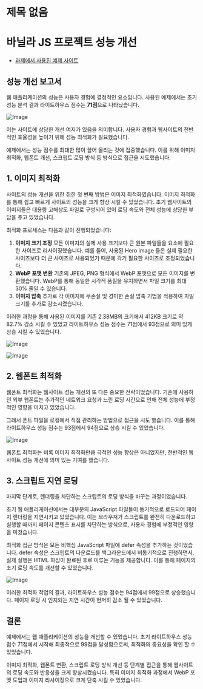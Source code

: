 # 제목 없음

# 바닐라 JS 프로젝트 성능 개선

- [과제에서 사용된 예제 사이트](https://hanghae-4th-4-2.web.app/)

## 성능 개선 보고서

웹 애플리케이션의 성능은 사용자 경험에 결정적인 요소입니다. 사용된 예제에서는 초기 성능 분석 결과 라이트하우스 점수는 **71점**으로 나타났습니다.

![Image](https://github.com/user-attachments/assets/d557c3a7-cbcd-4b38-9407-ae4a62888ae1)

이는 사이트에 상당한 개선 여지가 있음을 의미합니다. 사용자 경험과 웹사이트의 전반적인 효율성을 높이기 위해 성능 최적화가 필요했습니다.

예제에서는 성능 점수를 최대한 많이 끌어 올리는 것에 집중했습니다. 이를 위해 이미지 최적화, 웹폰트 개선, 스크립트 로딩 방식 등 방식으로 접근을 시도했습니다.

## 1. 이미지 최적화

사이트의 성능 개선을 위한 취한 첫 번째 방법은 이미지 최적화였습니다. 이미지 최적화를 통해 쉽고 빠르게 사이트의 성능을 크게 향상 시킬 수 있었습니다. 초기 웹사이트의 이미지들은 대용량 고해상도 파일로 구성되어 있어 로딩 속도와 전체 성능에 상당한 부담을 주고 있었습니다.

최적화 프로세스는 다음과 같이 진행되었습니다:

1. **이미지 크기 조정**
   모든 이미지의 실제 사용 크기보다 큰 원본 파일들을 요소에 필요한 사이즈로 리사이징했습니다. 예를 들어, 사용된 Hero image 들은 실제 필요한 사이즈보다 더 큰 사이즈로 사용되었기 때문에 각기 필요한 사이즈로 조정되었습니다.
2. **WebP 포맷 변환**
   기존의 JPEG, PNG 형식에서 WebP 포맷으로 모든 이미지를 변환했습니다. WebP를 통해 동일한 시각적 품질을 유지하면서 파일 크기를 최대 30% 줄일 수 있습니다.
3. **이미지 압축**
   추가로 각 이미지에 무손실 및 경미한 손실 압축 기법을 적용하여 파일 크기를 추가로 감소시켰습니다.

이러한 과정을 통해 사용된 이미지를 기존 2.38MB의 크기에서 412KB 크기로 약 82.7% 감소 시킬 수 있었고 라이트하우스 성능 점수는 71점에서 93점으로 의미 있게 상승 시킬 수 있었습니다.

![Image](https://github.com/user-attachments/assets/bdfc8118-b061-41f1-ba5a-1bc697d13645)

![Image](https://github.com/user-attachments/assets/fc72d11b-b4a7-4bde-9f78-213431d7cf15)

## 2. 웹폰트 최적화

웹폰트 최적화는 웹사이트 성능 개선의 또 다른 중요한 전략이었습니다. 기존에 사용하던 외부 웹폰트는 추가적인 네트워크 요청과 느린 로딩 시간으로 인해 전체 성능에 부정적인 영향을 미치고 있었습니다.

그래서 폰트 파일을 로컬에서 직접 관리하는 방법으로 접근을 시도 했습니다. 이를 통해 라이트하우스 성능 점수는 93점에서 94점으로 상승 시킬 수 있었습니다.

![Image](https://github.com/user-attachments/assets/97a927b5-a9c3-40df-91e4-12020f8558c7)

웹폰트 최적화는 비록 이미지 최적화만큼 극적인 성능 향상은 아니었지만, 전반적인 웹사이트 성능 개선에 의미 있는 기여를 했습니다.

## 3. 스크립트 지연 로딩

마지막 단계로, 렌더링을 차단하는 스크립트의 로딩 방식을 바꾸는 과정이었습니다.

초기 웹 애플리케이션에서는 대부분의 JavaScript 파일들이 동기적으로 로드되어 페이지 렌더링을 지연시키고 있었습니다. 이는 브라우저가 스크립트를 완전히 다운로드하고 실행할 때까지 페이지 콘텐츠 표시를 차단하는 방식으로, 사용자 경험에 부정적인 영향을 미쳤습니다.

최적화 접근 방식은 모든 비핵심 JavaScript 파일에 defer 속성을 추가하는 것이었습니다. defer 속성은 스크립트의 다운로드를 백그라운드에서 비동기적으로 진행하면서, 실제 실행은 HTML 파싱이 완료된 후로 미루는 기능을 제공합니다. 이를 통해 페이지의 초기 로딩 속도를 개선할 수 있었습니다.

![Image](https://github.com/user-attachments/assets/80f03ec3-d5cf-4575-8f6f-8fca20646d30)

이러한 최적화 작업의 결과, 라이트하우스 성능 점수는 94점에서 99점으로 상승했습니다. 페이지 로딩 시 인지되는 지연 시간이 현저히 감소 될 수 있었습니다.

## 결론

예제에서는 웹 애플리케이션의 성능을 개선할 수 있었습니다. 초기 라이트하우스 성능 점수 71점에서 시작해 최종적으로 99점을 달성함으로써, 최적화의 중요성을 확인 할 수 있었습니다.

이미지 최적화, 웹폰트 변환, 스크립트 로딩 방식 개선 등 단계별 접근을 통해 웹사이트의 로딩 속도와 반응성을 크게 향상시켰습니다. 특히 이미지 최적화 과정에서 WebP 포맷 도입과 이미지 리사이징으로 크게 단축 시킬 수 있었습니다.
